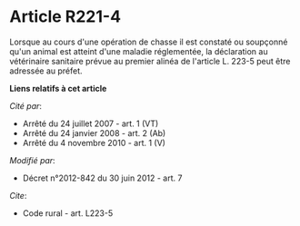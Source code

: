 # Article R221-4

Lorsque au cours d'une opération de chasse il est constaté ou soupçonné qu'un animal est atteint d'une maladie réglementée,
la déclaration au vétérinaire sanitaire prévue au premier alinéa de l'article L. 223-5 peut être adressée au préfet.

**Liens relatifs à cet article**

_Cité par_:

  - Arrêté du 24 juillet 2007 - art. 1 (VT)
  - Arrêté du 24 janvier 2008 - art. 2 (Ab)
  - Arrêté du 4 novembre 2010 - art. 1 (V)

_Modifié par_:

  - Décret n°2012-842 du 30 juin 2012 - art. 7

_Cite_:

  - Code rural - art. L223-5
